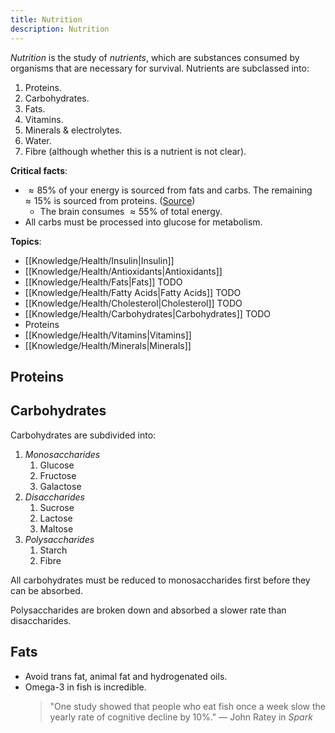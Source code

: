 ```yaml
---
title: Nutrition
description: Nutrition
---
```


*Nutrition* is the study of *nutrients*, which are substances consumed by organisms that are necessary for survival. Nutrients are subclassed into:
1. Proteins.
2. Carbohydrates.
3. Fats.
4. Vitamins.
5. Minerals & electrolytes.
6. Water.
7. Fibre (although whether this is a nutrient is not clear).

**Critical facts**:
- $\approx 85\%$ of your energy is sourced from fats and carbs. The remaining $\approx 15\%$ is sourced from proteins. ([Source](https://healthinfo.healthengine.com.au/introduction-to-nutrition))
    - The brain consumes $\approx 55\%$ of total energy.
- All carbs must be processed into glucose for metabolism.

**Topics**:
- [[Knowledge/Health/Insulin|Insulin]]
- [[Knowledge/Health/Antioxidants|Antioxidants]]
- [[Knowledge/Health/Fats|Fats]] TODO
- [[Knowledge/Health/Fatty Acids|Fatty Acids]] TODO
- [[Knowledge/Health/Cholesterol|Cholesterol]] TODO
- [[Knowledge/Health/Carbohydrates|Carbohydrates]] TODO
- Proteins
- [[Knowledge/Health/Vitamins|Vitamins]]
- [[Knowledge/Health/Minerals|Minerals]]

## Proteins

## Carbohydrates

Carbohydrates are subdivided into:
1. *Monosaccharides*
    1. Glucose
    2. Fructose
    3. Galactose
2. *Disaccharides* 
    1. Sucrose
    2. Lactose
    3. Maltose
3. *Polysaccharides* 
    1. Starch
    2. Fibre

All carbohydrates must be reduced to monosaccharides first before they can be absorbed.

Polysaccharides are broken down and absorbed a slower rate than disaccharides.

## Fats
- Avoid trans fat, animal fat and hydrogenated oils.
- Omega-3 in fish is incredible.
	> "One study showed that people who eat fish once a week slow the yearly rate of cognitive decline by 10%." — John Ratey in *Spark*



    